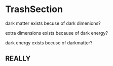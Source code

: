 # TrashSection

dark matter exists becuse of dark dimenions?

extra dimensions exists because of dark energy?

dark energy exists becuse of darkmatter?

## REALLY
